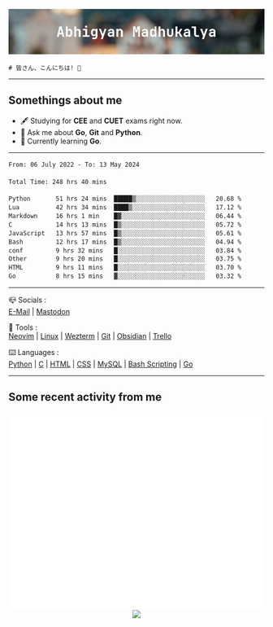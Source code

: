 ![header](./header.png)
```
# 皆さん、こんにちは! 👋
```
---

## Somethings about me
- 🖋️ Studying for **CEE** and **CUET** exams right now.
- 💬 Ask me about **Go**, **Git** and **Python**.
- 🔭 Currently learning **Go**.

---

<!--START_SECTION:waka-->

```txt
From: 06 July 2022 - To: 13 May 2024

Total Time: 248 hrs 40 mins

Python       51 hrs 24 mins  █████▒░░░░░░░░░░░░░░░░░░░   20.68 %
Lua          42 hrs 34 mins  ████▒░░░░░░░░░░░░░░░░░░░░   17.12 %
Markdown     16 hrs 1 min    █▓░░░░░░░░░░░░░░░░░░░░░░░   06.44 %
C            14 hrs 13 mins  █▒░░░░░░░░░░░░░░░░░░░░░░░   05.72 %
JavaScript   13 hrs 57 mins  █▒░░░░░░░░░░░░░░░░░░░░░░░   05.61 %
Bash         12 hrs 17 mins  █▒░░░░░░░░░░░░░░░░░░░░░░░   04.94 %
conf         9 hrs 32 mins   █░░░░░░░░░░░░░░░░░░░░░░░░   03.84 %
Other        9 hrs 20 mins   █░░░░░░░░░░░░░░░░░░░░░░░░   03.75 %
HTML         9 hrs 11 mins   █░░░░░░░░░░░░░░░░░░░░░░░░   03.70 %
Go           8 hrs 15 mins   ▓░░░░░░░░░░░░░░░░░░░░░░░░   03.32 %
```

<!--END_SECTION:waka-->

---

📪 Socials :<br>
[E-Mail](mailto:abhigyanmadhukalya@gmail.com) | <a rel="me" href="https://mastodon.social/@abhigyanmadhukalya">Mastodon</a>

🧰 Tools :<br>
[Neovim](https://neovim.oi) | [Linux](https://archlinux.org/) | [Wezterm](https://wezfurlong.org/wezterm/index.html) | [Git](https://git-scm.com/) | [Obsidian](https://obsidian.md) | [Trello](https://trello.com)

⌨️ Languages :<br>
[Python](https://python.org) | [C](https://www.iso.org/standard/74528.html) | [HTML](https://html.spec.whatwg.org/) | [CSS](https://www.w3.org/Style/CSS/Overview.en.html) | [MySQL](https://www.mysql.com/) | [Bash Scripting](https://www.gnu.org/software/bash/) | [Go](https://go.dev)

---

## Some recent activity from me
<p align="center">
  <img src="./github-metrics.svg" />
  <img src="https://github-profile-summary-cards.vercel.app/api/cards/profile-details?username=abhigyanmadhukalya&theme=github_dark" />
</p>


